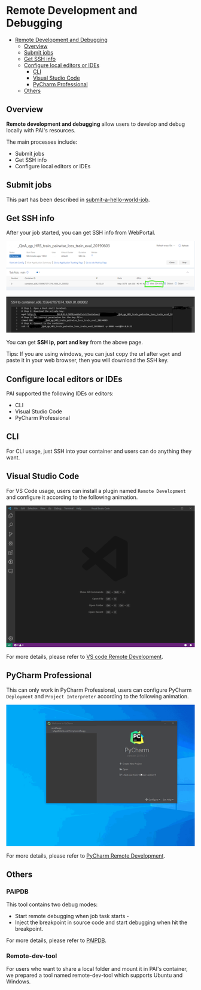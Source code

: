 # Remote Development and Debugging

- [Remote Development and Debugging](#Remote-Development-and-Debugging)
  - [Overview](#Overview)
  - [Submit jobs](#Submit-jobs)
  - [Get SSH info](#Get-SSH-info)
  - [Configure local editors or IDEs](#Configure-local-editors-or-IDEs)
    - [CLI](#CLI)
    - [Visual Studio Code](#Visual-Studio-Code)
    - [PyCharm Professional](#PyCharm-Professional)
  - [Others](#Useful-Tools)


## Overview

**Remote development and debugging** allow users to develop and debug locally with PAI's resources.

The main processes include:
- Submit jobs
- Get SSH info
- Configure local editors or IDEs

## Submit jobs

This part has been described in [submit-a-hello-world-job](https://github.com/microsoft/pai/blob/master/docs/user/job_submission.md#submit-a-hello-world-job).


## Get SSH info

After your job started, you can get SSH info from WebPortal.

![](./imgs/web_job_detail_ssh.png)

![](./imgs/web_job_details_ssh_info.png)

You can get **SSH ip, port and key** from the above page.

Tips: If you are using windows, you can just copy the url after `wget` and paste it in your web browser, then you will download the SSH key.

## Configure local editors or IDEs

PAI supported the following IDEs or editors:
- CLI
- Visual Studio Code
- PyCharm Professional

## CLI

For CLI usage, just SSH into your container and users can do anything they want.

## Visual Studio Code

For VS Code usage, users can install a plugin named `Remote Development` and configure it according to the following animation.

![](./imgs/configure_vscode.gif)

For more details, please refer to [VS code Remote Development](https://www.jetbrains.com/help/pycharm/remote-debugging-with-product.html).

## PyCharm Professional

This can only work in PyCharm Professional, users can configure PyCharm `Deployment` and `Project Interpreter` according to the following animation.

![](./imgs/configure_pycharm.gif)

For more details, please refer to [PyCharm Remote Development](https://www.jetbrains.com/help/pycharm/remote-debugging-with-product.html).

## Others

### PAIPDB

This tool contains two debug modes:
- Start remote debugging when job task starts -
- Inject the breakpoint in source code and start debugging when hit the breakpoint.

For more details, please refer to [PAIPDB](https://github.com/microsoft/pai/blob/master/contrib/debug-tools/docs/remote-debug-pai-job.md).

### Remote-dev-tool

For users who want to share a local folder and mount it in PAI's container, we prepared a tool named remote-dev-tool which supports Ubuntu and Windows.
